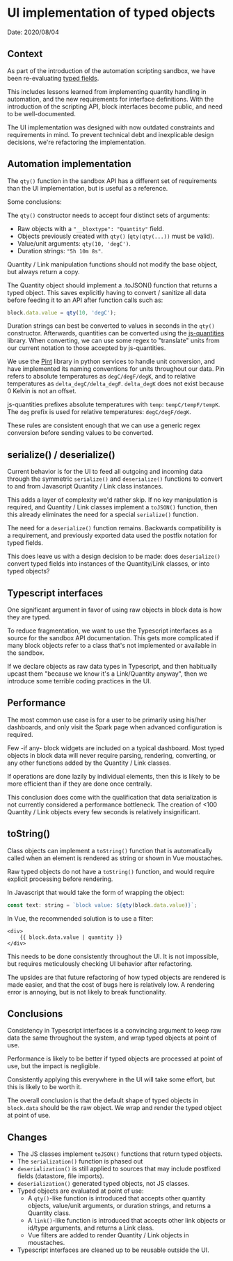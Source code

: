 # UI implementation of typed objects

Date: 2020/08/04

## Context

As part of the introduction of the automation scripting sandbox,
we have been re-evaluating [typed fields](./20200723_typed_fields).

This includes lessons learned from implementing quantity handling in automation, and the new requirements for interface definitions.
With the introduction of the scripting API, block interfaces become public, and need to be well-documented.

The UI implementation was designed with now outdated constraints and requirements in mind.
To prevent technical debt and inexplicable design decisions,
we're refactoring the implementation.

## Automation implementation

The `qty()` function in the sandbox API has a different set of requirements than the UI implementation,
but is useful as a reference.

Some conclusions:

The `qty()` constructor needs to accept four distinct sets of arguments:
- Raw objects with a `"__bloxtype": "Quantity"` field.
- Objects previously created with `qty()` (`qty(qty(...))` must be valid).
- Value/unit arguments: `qty(10, 'degC')`.
- Duration strings: `"5h 10m 8s"`.

Quantity / Link manipulation functions should not modify the base object, but always return a copy.

The Quantity object should implement a .toJSON() function that returns a typed object.
This saves explicitly having to convert / sanitize all data before feeding it to an API after function calls such as:
```javascript
block.data.value = qty(10, 'degC');
```

Duration strings can best be converted to values in seconds in the `qty()` constructor.
Afterwards, quantities can be converted using the [js-quantities](https://github.com/gentooboontoo/js-quantities) library.
When converting, we can use some regex to "translate" units from our current notation to those accepted by js-quantities.

We use the [Pint](https://pint.readthedocs.io/en/stable/) library in python services to handle unit conversion, and have implemented its naming conventions for units throughout our data.
Pin refers to absolute temperatures as `degC/degF/degK`, and to relative temperatures as `delta_degC/delta_degF`. `delta_degK` does not exist because 0 Kelvin is not an offset.

js-quantities prefixes absolute temperatures with `temp`: `tempC/tempF/tempK`. The `deg` prefix is used for relative temperatures: `degC/degF/degK`.

These rules are consistent enough that we can use a generic regex conversion before sending values to be converted.

## serialize() / deserialize()

Current behavior is for the UI to feed all outgoing and incoming data through the symmetric `serialize()` and `deserialize()` functions to convert to and from Javascript Quantity / Link class instances.

This adds a layer of complexity we'd rather skip.
If no key manipulation is required, and Quantity / Link classes implement a `toJSON()` function,
then this already eliminates the need for a special `serialize()` function.

The need for a `deserialize()` function remains.
Backwards compatibility is a requirement, and previously exported data used the postfix notation for typed fields.

This does leave us with a design decision to be made: does `deserialize()` convert typed fields into instances of the Quantity/Link classes, or into typed objects?

## Typescript interfaces

One significant argument in favor of using raw objects in block data is how they are typed.

To reduce fragmentation, we want to use the Typescript interfaces as a source for the sandbox API documentation.
This gets more complicated if many block objects refer to a class that's not implemented or available in the sandbox.

If we declare objects as raw data types in Typescript, and then habitually upcast them "because we know it's a Link/Quantity anyway",
then we introduce some terrible coding practices in the UI.

## Performance

The most common use case is for a user to be primarily using his/her dashboards,
and only visit the Spark page when advanced configuration is required.

Few -if any- block widgets are included on a typical dashboard.
Most typed objects in block data will never require parsing,
rendering, converting, or any other functions added by the Quantity / Link classes.

If operations are done lazily by individual elements,
then this is likely to be more efficient than if they are done once centrally.

This conclusion does come with the qualification that data serialization is not currently considered a performance bottleneck.
The creation of <100 Quantity / Link objects every few seconds is relatively insignificant.

## toString()

Class objects can implement a `toString()` function that is automatically called when an element is rendered as string or shown in Vue moustaches.

Raw typed objects do not have a `toString()` function, and would require explicit processing before rendering.

In Javascript that would take the form of wrapping the object:
```javascript
const text: string = `block value: ${qty(block.data.value)}`;
```

In Vue, the recommended solution is to use a filter:
```
<div>
    {{ block.data.value | quantity }}
</div>
```

This needs to be done consistently throughout the UI.
It is not impossible, but requires meticulously checking UI behavior after refactoring.

The upsides are that future refactoring of how typed objects are rendered is made easier, and that the cost of bugs here is relatively low.
A rendering error is annoying, but is not likely to break functionality.

## Conclusions

Consistency in Typescript interfaces is a convincing argument to keep raw data the same throughout the system, and wrap typed objects at point of use.

Performance is likely to be better if typed objects are processed at point of use, but the impact is negligible.

Consistently applying this everywhere in the UI will take some effort,
but this is likely to be worth it.

The overall conclusion is that the default shape of typed objects in `block.data` should be the raw object.
We wrap and render the typed object at point of use.

## Changes

- The JS classes implement `toJSON()` functions that return typed objects.
- The `serialization()` function is phased out
- `deserialization()` is still applied to sources that may include postfixed fields (datastore, file imports).
- `deserialization()` generated typed objects, not JS classes.
- Typed objects are evaluated at point of use:
  - A `qty()`-like function is introduced that accepts other quantity objects, value/unit arguments, or duration strings, and returns a Quantity class.
  - A `link()`-like function is introduced that accepts other link objects or id/type arguments, and returns a Link class.
  - Vue filters are added to render Quantity / Link objects in moustaches.
- Typescript interfaces are cleaned up to be reusable outside the UI.
